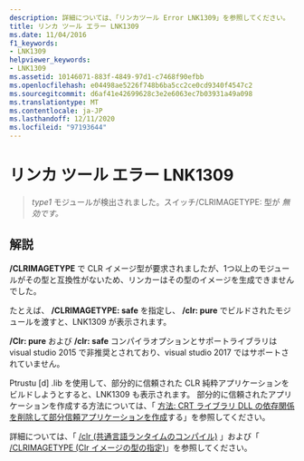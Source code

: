 ```yaml
---
description: 詳細については、「リンカツール Error LNK1309」を参照してください。
title: リンカ ツール エラー LNK1309
ms.date: 11/04/2016
f1_keywords:
- LNK1309
helpviewer_keywords:
- LNK1309
ms.assetid: 10146071-883f-4849-97d1-c7468f90efbb
ms.openlocfilehash: e04498ae5226f748b6ba5cc2ce0cd9340f4547c2
ms.sourcegitcommit: d6af41e42699628c3e2e6063ec7b03931a49a098
ms.translationtype: MT
ms.contentlocale: ja-JP
ms.lasthandoff: 12/11/2020
ms.locfileid: "97193644"
---
```

# <a name="linker-tools-error-lnk1309"></a>リンカ ツール エラー LNK1309

> *type1* モジュールが検出されました。スイッチ/CLRIMAGETYPE: 型が *無効です。*

## <a name="remarks"></a>解説

**/CLRIMAGETYPE** で CLR イメージ型が要求されましたが、1つ以上のモジュールがその型と互換性がないため、リンカーはその型のイメージを生成できませんでした。

たとえば、 **/CLRIMAGETYPE: safe** を指定し、 **/clr: pure** でビルドされたモジュールを渡すと、LNK1309 が表示されます。

**/Clr: pure** および **/clr: safe** コンパイラオプションとサポートライブラリは visual studio 2015 で非推奨とされており、visual studio 2017 ではサポートされていません。

Ptrustu [d] .lib を使用して、部分的に信頼された CLR 純粋アプリケーションをビルドしようとすると、LNK1309 も表示されます。 部分的に信頼されたアプリケーションを作成する方法については、「 [方法: CRT ライブラリ DLL の依存関係を削除して部分信頼アプリケーションを作成](../../dotnet/create-a-partially-trusted-application.md)する」を参照してください。

詳細については、「 [/clr (共通言語ランタイムのコンパイル)](../../build/reference/clr-common-language-runtime-compilation.md) 」および「 [/CLRIMAGETYPE (Clr イメージの型の指定)](../../build/reference/clrimagetype-specify-type-of-clr-image.md)」を参照してください。

